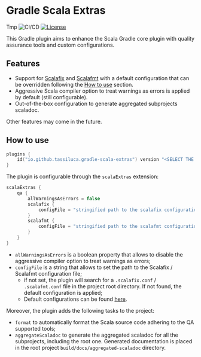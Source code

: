 # Gradle Scala Extras
Tmp
![CI/CD](https://github.com/tassiluca/gradle-scala-extras/actions/workflows/dispatcher.yaml/badge.svg)
[![License](https://img.shields.io/badge/License-Apache%202.0-blue.svg)](https://opensource.org/licenses/Apache-2.0)

This Gradle plugin aims to enhance the Scala Gradle core plugin with quality assurance tools and custom configurations.

## Features

- Support for [Scalafix](https://scalacenter.github.io/scalafix/) and [Scalafmt](https://scalameta.org/scalafmt/) with a default configuration that can be overridden following the [How to use](#how-to-use) section.
- Aggressive Scala compiler option to treat warnings as errors is applied by default (still configurable).
- Out-of-the-box configuration to generate aggregated subprojects scaladoc.

Other features may come in the future.

## How to use

```kotlin
plugins {
    id("io.github.tassiluca.gradle-scala-extras") version "<SELECT THE VERSION>"
}
```

The plugin is configurable through the `scalaExtras` extension:

```kotlin
scalaExtras {
    qa { 
        allWarningsAsErrors = false
        scalafix {
            configFile = "stringified path to the scalafix configuration"
        }
        scalafmt {
            configFile = "stringified path to the scalafmt configuration"
        } 
    }
}
```

- `allWarningsAsErrors` is a boolean property that allows to disable the aggressive compiler option to treat warnings as errors;
- `configFile` is a string that allows to set the path to the Scalafix / Scalafmt configuration file;
  - if not set, the plugin will search for a `.scalafix.conf` / `.scalafmt.conf` file in the project root directory. If not found, the default configuration is applied;
  - Default configurations can be found [here](./src/main/resources/io/github/tassiluca/scalaextras/).

Moreover, the plugin adds the following tasks to the project:
- `format` to automatically format the Scala source code adhering to the QA supported tools;
- `aggregateScaladoc` to generate the aggregated scaladoc for all the subprojects, including the root one. Generated documentation is placed in the root project `build/docs/aggregated-scaladoc` directory.

